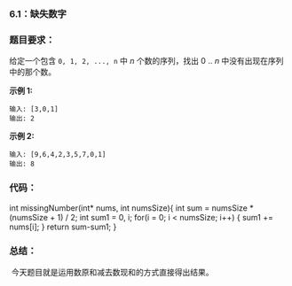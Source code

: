 ### 6.1：缺失数字

### 题目要求：

给定一个包含 `0, 1, 2, ..., n` 中 *n* 个数的序列，找出 0 .. *n* 中没有出现在序列中的那个数。

**示例 1:**

```
输入: [3,0,1]
输出: 2
```

**示例 2:**

```
输入: [9,6,4,2,3,5,7,0,1]
输出: 8
```

### 代码：

int missingNumber(int* nums, int numsSize){
    int sum = numsSize * (numsSize + 1) / 2;
    int sum1 = 0, i;
    for(i = 0; i < numsSize; i++)
    {
        sum1 += nums[i];
    }
    return sum-sum1;
}

### 总结：

​		今天题目就是运用数原和减去数现和的方式直接得出结果。

